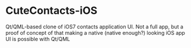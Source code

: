 CuteContacts-iOS
================

Qt/QML-based clone of iOS7 contacts application UI. Not a full app, but a proof of concept of that making a native (native enough?) looking iOS app UI is possible with Qt/QML
